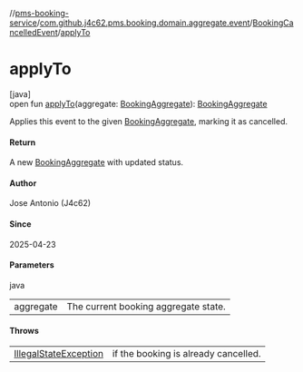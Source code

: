 //[pms-booking-service](../../../index.md)/[com.github.j4c62.pms.booking.domain.aggregate.event](../index.md)/[BookingCancelledEvent](index.md)/[applyTo](apply-to.md)

# applyTo

[java]\
open fun [applyTo](apply-to.md)(aggregate: [BookingAggregate](../../com.github.j4c62.pms.booking.domain.aggregate/-booking-aggregate/index.md)): [BookingAggregate](../../com.github.j4c62.pms.booking.domain.aggregate/-booking-aggregate/index.md)

Applies this event to the given [BookingAggregate](../../com.github.j4c62.pms.booking.domain.aggregate/-booking-aggregate/index.md), marking it as cancelled.

#### Return

A new [BookingAggregate](../../com.github.j4c62.pms.booking.domain.aggregate/-booking-aggregate/index.md) with updated status.

#### Author

Jose Antonio (J4c62)

#### Since

2025-04-23

#### Parameters

java

| | |
|---|---|
| aggregate | The current booking aggregate state. |

#### Throws

| | |
|---|---|
| [IllegalStateException](https://docs.oracle.com/en/java/javase/23/docs/api/java.base/java/lang/IllegalStateException.html) | if the booking is already cancelled. |